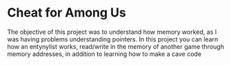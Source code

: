 # Cheat for Among Us

The objective of this project was to understand how memory worked, as I was having problems understanding pointers. In this project you can learn how an entynylist works, read/write in the memory of another game through memory addresses, in addition to learning how to make a cave code
